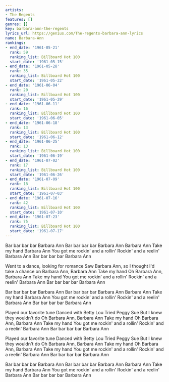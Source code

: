 ```yaml
---
artists:
- The Regents
features: []
genres: []
key: barbara-ann-the-regents
lyrics_url: https://genius.com/The-regents-barbara-ann-lyrics
name: Barbara-Ann
rankings:
- end_date: '1961-05-21'
  rank: 59
  ranking_list: Billboard Hot 100
  start_date: '1961-05-15'
- end_date: '1961-05-28'
  rank: 35
  ranking_list: Billboard Hot 100
  start_date: '1961-05-22'
- end_date: '1961-06-04'
  rank: 20
  ranking_list: Billboard Hot 100
  start_date: '1961-05-29'
- end_date: '1961-06-11'
  rank: 16
  ranking_list: Billboard Hot 100
  start_date: '1961-06-05'
- end_date: '1961-06-18'
  rank: 13
  ranking_list: Billboard Hot 100
  start_date: '1961-06-12'
- end_date: '1961-06-25'
  rank: 13
  ranking_list: Billboard Hot 100
  start_date: '1961-06-19'
- end_date: '1961-07-02'
  rank: 17
  ranking_list: Billboard Hot 100
  start_date: '1961-06-26'
- end_date: '1961-07-09'
  rank: 18
  ranking_list: Billboard Hot 100
  start_date: '1961-07-03'
- end_date: '1961-07-16'
  rank: 42
  ranking_list: Billboard Hot 100
  start_date: '1961-07-10'
- end_date: '1961-07-23'
  rank: 75
  ranking_list: Billboard Hot 100
  start_date: '1961-07-17'
---
```

Bar bar bar bar Barbara Ann
Bar bar bar bar Barbara Ann
Barbara Ann
Take my hand
Barbara Ann
You got me rockin' and a rollin'
Rockin' and a reelin'
Barbara Ann
Bar bar bar bar Barbara Ann

Went to a dance, looking for romance
Saw Barbara Ann, so I thought I'd take a chance on
Barbara Ann, Barbara Ann
Take my hand
Oh Barbara Ann, Barbara Ann
Take my hand
You got me rockin' and a rollin'
Rockin' and a reelin'
Barbara Ann
Bar bar bar bar Barbara Ann


Bar bar bar bar Barbara Ann
Bar bar bar bar Barbara Ann
Barbara Ann
Take my hand
Barbara Ann
You got me rockin' and a rollin'
Rockin' and a reelin'
Barbara Ann
Bar bar bar bar Barbara Ann

Played our favorite tune
Danced with Betty Lou
Tried Peggy Sue
But I knew they wouldn't do
Oh Barbara Ann, Barbara Ann
Take my hand
Oh Barbara Ann, Barbara Ann
Take my hand
You got me rockin' and a rollin'
Rockin' and a reelin'
Barbara Ann
Bar bar bar bar Barbara Ann

Played our favorite tune
Danced with Betty Lou
Tried Peggy Sue
But I knew they wouldn't do
Oh Barbara Ann, Barbara Ann
Take my hand
Oh Barbara Ann, Barbara Ann
Take my hand
You got me rockin' and a rollin'
Rockin' and a reelin' Barbara Ann
Bar bar bar bar Barbara Ann


Bar bar bar bar Barbara Ann
Bar bar bar bar Barbara Ann
Barbara Ann
Take my hand
Barbara Ann
You got me rockin' and a rollin'
Rockin' and a reelin'
Barbara Ann
Bar bar bar bar Barbara Ann
